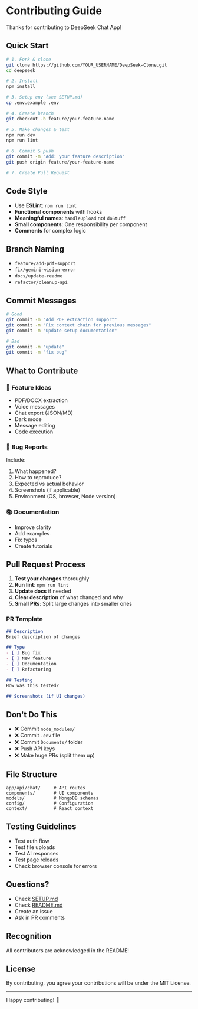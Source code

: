 # Contributing Guide

Thanks for contributing to DeepSeek Chat App!

## Quick Start

```bash
# 1. Fork & clone
git clone https://github.com/YOUR_USERNAME/DeepSeek-Clone.git
cd deepseek

# 2. Install
npm install

# 3. Setup env (see SETUP.md)
cp .env.example .env

# 4. Create branch
git checkout -b feature/your-feature-name

# 5. Make changes & test
npm run dev
npm run lint

# 6. Commit & push
git commit -m "Add: your feature description"
git push origin feature/your-feature-name

# 7. Create Pull Request
```

## Code Style

- Use **ESLint**: `npm run lint`
- **Functional components** with hooks
- **Meaningful names**: `handleUpload` not `doStuff`
- **Small components**: One responsibility per component
- **Comments** for complex logic

## Branch Naming

- `feature/add-pdf-support`
- `fix/gemini-vision-error`
- `docs/update-readme`
- `refactor/cleanup-api`

## Commit Messages

```bash
# Good
git commit -m "Add PDF extraction support"
git commit -m "Fix context chain for previous messages"
git commit -m "Update setup documentation"

# Bad  
git commit -m "update"
git commit -m "fix bug"
```

## What to Contribute

### 🌟 Feature Ideas
- PDF/DOCX extraction
- Voice messages
- Chat export (JSON/MD)
- Dark mode
- Message editing
- Code execution

### 🐛 Bug Reports
Include:
1. What happened?
2. How to reproduce?
3. Expected vs actual behavior
4. Screenshots (if applicable)
5. Environment (OS, browser, Node version)

### 📚 Documentation
- Improve clarity
- Add examples
- Fix typos
- Create tutorials

## Pull Request Process

1. **Test your changes** thoroughly
2. **Run lint**: `npm run lint`
3. **Update docs** if needed
4. **Clear description** of what changed and why
5. **Small PRs**: Split large changes into smaller ones

### PR Template

```markdown
## Description
Brief description of changes

## Type
- [ ] Bug fix
- [ ] New feature  
- [ ] Documentation
- [ ] Refactoring

## Testing
How was this tested?

## Screenshots (if UI changes)
```

## Don't Do This

- ❌ Commit `node_modules/`
- ❌ Commit `.env` file
- ❌ Commit `Documents/` folder
- ❌ Push API keys
- ❌ Make huge PRs (split them up)

## File Structure

```
app/api/chat/     # API routes
components/       # UI components
models/           # MongoDB schemas
config/           # Configuration
context/          # React context
```

## Testing Guidelines

- Test auth flow
- Test file uploads
- Test AI responses
- Test page reloads
- Check browser console for errors

## Questions?

- Check [SETUP.md](SETUP.md)
- Check [README.md](README.md)
- Create an issue
- Ask in PR comments

## Recognition

All contributors are acknowledged in the README!

## License

By contributing, you agree your contributions will be under the MIT License.

---

Happy contributing! 🚀
